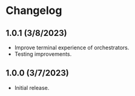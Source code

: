 # Changelog

## 1.0.1 (3/8/2023)
- Improve terminal experience of orchestrators.
- Testing improvements.

## 1.0.0 (3/7/2023)
- Initial release.
